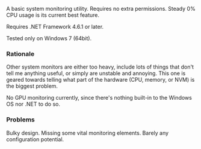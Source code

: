 ﻿A basic system monitoring utility. Requires no extra permissions. Steady 0% CPU usage is its current best feature.

Requires .NET Framework 4.6.1 or later.

Tested only on Windows 7 (64bit).

### Rationale

Other system monitors are either too heavy, include lots of things that don't tell me anything useful, or simply are unstable and annoying.
This one is geared towards telling what part of the hardware (CPU, memory, or NVM) is the biggest problem.

No GPU monitoring currently, since there's nothing built-in to the Windows OS nor .NET to do so.

### Problems

Bulky design.
Missing some vital monitoring elements.
Barely any configuration potential.